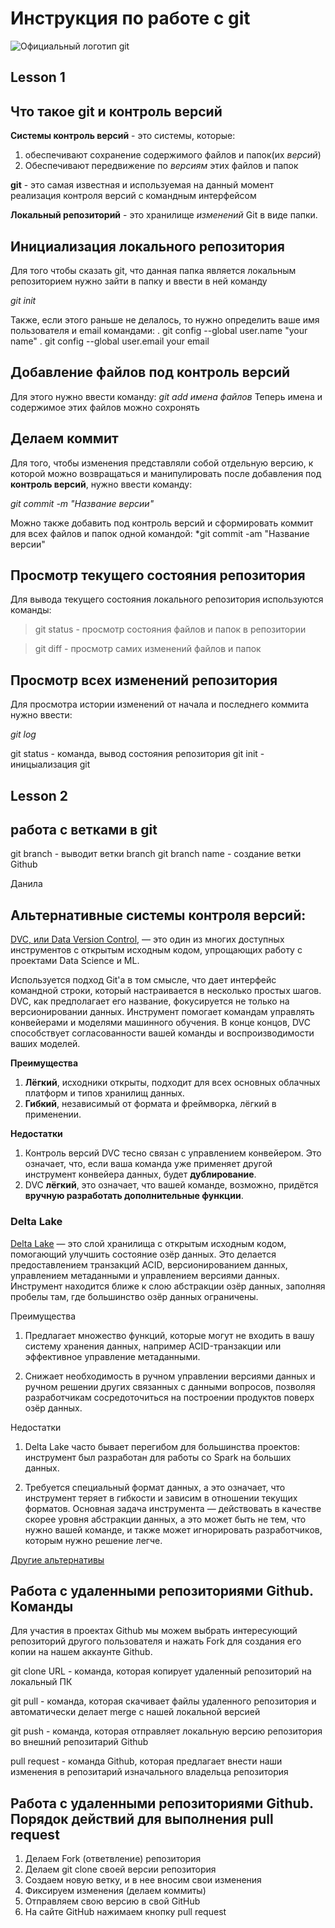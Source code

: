 # Инструкция по работе с git
![Официальный логотип git](logo.png)

## Lesson 1

## Что такое git и контроль версий
**Системы контроль версий** - это системы, которые: 
1. обеспечивают сохранение содержимого файлов и папок(их *версий*)
2. Обеспечивают передвижение по *версиям* этих файлов и папок

**git** - это самая известная и используемая на данный момент реализация контроля версий с командным интерфейсом

**Локальный репозиторий** - это хранилище *изменений* Git в виде папки.

## Инициализация локального репозитория

Для того чтобы сказать git, что данная папка является локальным репозиторием нужно зайти в папку и ввести в ней команду

*git init*

Также, если этого раньше не делалось, то нужно определить ваше имя пользователя и email командами:
. git config --global user.name "your name"
. git config --global user.email your email 

## Добавление файлов под контроль версий

Для этого нужно ввести команду:
*git add имена файлов*
Теперь имена и содержимое этих файлов можно сохронять

## Делаем коммит

Для того, чтобы изменения представляли собой отдельную версию, к которой можно возвращаться и манипулировать после добавления под **контроль версий**, нужно ввести команду:

*git commit -m "Название версии"*

Можно также добавить под контроль версий и сформировать коммит для всех  файлов и папок одной командой:
*git commit -am "Название версии"

## Просмотр текущего состояния репозитория
Для вывода текущего состояния локального репозитория используются команды:

>git status - просмотр состояния файлов и папок в репозитории

> git diff - просмотр самих изменений файлов и папок

## Просмотр всех изменений репозитория

Для просмотра истории изменений от начала и последнего коммита нужно ввести:

*git log*

git status - команда, вывод состояния репозитория
git init - иницыализация git
## Lesson 2
## работа с ветками в git
git branch - выводит ветки
branch
git branch name - создание ветки
Github

Данила

## Альтернативные системы контроля версий:

[DVC, или Data Version Control](https://habr.com/ru/companies/skillfactory/articles/527510/), — это один из многих доступных инструментов с открытым исходным кодом, упрощающих работу с проектами Data Science и ML.

Используется подход Git'а в том смысле, что дает интерфейс командной строки, который настраивается в несколько простых шагов. DVC, как предполагает его название, фокусируется не только на версионировании данных. Инструмент помогает командам управлять конвейерами и моделями машинного обучения. В конце концов, DVC способствует согласованности вашей команды и воспроизводимости ваших моделей.

**Преимущества**

1. **Лёгкий**, исходники открыты, подходит для всех основных облачных платформ и типов хранилищ данных.
2. **Гибкий**, независимый от формата и фреймворка, лёгкий в применении.

**Недостатки**

1. Контроль версий DVC тесно связан с управлением конвейером. Это означает, что, если ваша команда уже применяет другой инструмент конвейера данных, будет **дублирование**.
2. DVC **лёгкий**, это означает, что вашей команде, возможно, придётся **вручную разработать дополнительные функции**.



### Delta Lake

[Delta Lake](https://delta.io/) — это слой хранилища с открытым исходным кодом, помогающий улучшить состояние озёр данных. Это делается предоставлением транзакций ACID, версионированием данных, управлением метаданными и управлением версиями данных. Инструмент находится ближе к слою абстракции озёр данных, заполняя пробелы там, где большинство озёр данных ограничены.

Преимущества

1. Предлагает множество функций, которые могут не входить в вашу систему хранения данных, например ACID-транзакции или эффективное управление метаданными.

2. Снижает необходимость в ручном управлении версиями данных и ручном решении других связанных с данными вопросов, позволяя разработчикам сосредоточиться на построении продуктов поверх озёр данных.

Недостатки

1. Delta Lake часто бывает перегибом для большинства проектов: инструмент был разработан для работы со Spark на больших данных.

2. Требуется специальный формат данных, а это означает, что инструмент теряет в гибкости и зависим в отношении текущих форматов.
Основная задача инструмента — действовать в качестве скорее уровня абстракции данных, а это может быть не тем, что нужно вашей команде, и также может игнорировать разработчиков, которым нужно решение легче.

[Другие альтернативы](https://habr.com/ru/companies/skillfactory/articles/527510/) 

## Работа с удаленными репозиториями Github. Команды

Для участия в проектах Github мы можем выбрать интересующий репозиторий другого пользователя и нажать Fork для создания его копии на нашем аккаунте Github.

git clone URL - команда, которая копирует удаленный репозиторий на локальный ПК

git pull - команда, которая скачивает файлы удаленного репозитория и автоматически делает merge с нашей локальной версией

git push - команда, которая отправляет локальную версию репозитория во внешний репозитарий Github

pull request - команда Github, которая предлагает внести наши изменения в репозитарий изначального владельца репозитория

## Работа с удаленными репозиториями Github. Порядок действий для выполнения pull request

1. Делаем Fork (ответвление) репозитория
2. Делаем git clone своей версии репозитория
3. Создаем новую ветку, и в нее вносим свои изменения
4. Фиксируем изменения (делаем коммиты)
5. Отправляем свою версию в свой GitHub
6. На сайте GitHub нажимаем кнопку pull request